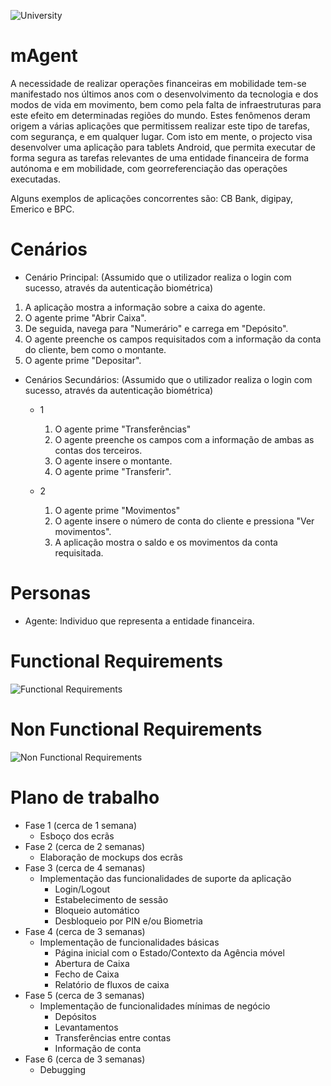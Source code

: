 ![University](https://www.iade.europeia.pt/hs-fs/hubfs/IADE-SITE/static/ue-iade-h75.png?width=444&name=ue-iade-h75.png)
# mAgent
A necessidade de realizar operações financeiras em mobilidade tem-se manifestado nos últimos anos com o desenvolvimento da tecnologia e dos modos de vida em movimento, bem como pela falta de infraestruturas para este efeito em determinadas regiões do mundo. Estes fenômenos deram origem a várias aplicações que permitissem realizar este tipo de tarefas, com segurança, e em qualquer lugar.
Com isto em mente, o projecto visa desenvolver uma aplicação para tablets Android, que permita executar de forma segura as tarefas relevantes de uma entidade financeira de forma autónoma e em mobilidade, com georreferenciação das operações executadas.

Alguns exemplos de aplicações concorrentes são: CB Bank, digipay, Emerico e BPC.

# Cenários
- Cenário Principal: (Assumido que o utilizador realiza o login com sucesso, através da autenticação biométrica)
1. A aplicação mostra a informação sobre a caixa do agente.
2. O agente prime "Abrir Caixa".
3. De seguida, navega para "Numerário" e carrega em "Depósito".
4. O agente preenche os campos requisitados com a informação da conta do cliente, bem como o montante.
5. O agente prime "Depositar".

- Cenários Secundários: (Assumido que o utilizador realiza o login com sucesso, através da autenticação biométrica)
  - 1
    1. O agente prime "Transferências"
    2. O agente preenche os campos com a informação de ambas as contas dos terceiros.
    3. O agente insere o montante.
    4. O agente prime "Transferir".
 
  - 2
    1. O agente prime "Movimentos"
    2. O agente insere o número de conta do cliente e pressiona "Ver movimentos".
    3. A aplicação mostra o saldo e os movimentos da conta requisitada.

# Personas
- Agente: Individuo que representa a entidade financeira.

# Functional Requirements
![Functional Requirements](https://github.com/manuelbpc/mAgent/blob/master/2nd%20Delivery/FR_NFR_PNG/FRV1.png)

# Non Functional Requirements
![Non Functional Requirements](https://github.com/manuelbpc/mAgent/blob/master/2nd%20Delivery/FR_NFR_PNG/NFRV2.png)

# Plano de trabalho
- Fase 1 (cerca de 1 semana)
  - Esboço dos ecrãs
- Fase 2 (cerca de 2 semanas)
  - Elaboração de mockups dos ecrãs
- Fase 3 (cerca de 4 semanas)
  - Implementação das funcionalidades de suporte da aplicação
    - Login/Logout
    - Estabelecimento de sessão
    - Bloqueio automático
    - Desbloqueio por PIN e/ou Biometria
- Fase 4 (cerca de 3 semanas)
  - Implementação de funcionalidades básicas
    - Página inicial com o Estado/Contexto da Agência móvel
    - Abertura de Caixa
    - Fecho de Caixa
    - Relatório de fluxos de caixa
- Fase 5 (cerca de 3 semanas)
  - Implementação de funcionalidades mínimas de negócio
    - Depósitos
    - Levantamentos
    - Transferências entre contas
    - Informação de conta
- Fase 6 (cerca de 3 semanas)
   - Debugging
    

